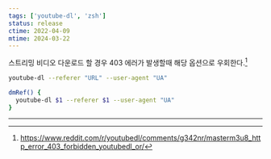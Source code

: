 ```yaml
---
tags: ['youtube-dl', 'zsh']
status: release
ctime: 2022-04-09
mtime: 2024-03-22
---
```


스트리밍 비디오 다운로드 할 경우 403 에러가 발생할때 해당 옵션으로 우회한다.[^164-1]

```sh
youtube-dl --referer "URL" --user-agent "UA"
```

```sh
dmRef() {
  youtube-dl $1 --referer $1 --user-agent "UA"
}
```

---

[^164-1]: https://www.reddit.com/r/youtubedl/comments/g342nr/masterm3u8_http_error_403_forbidden_youtubedl_or/
